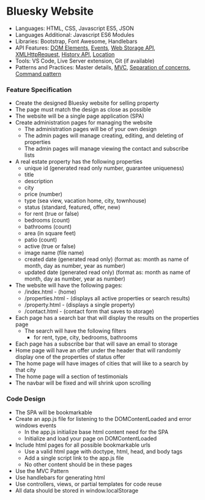 
# Bluesky Website

* Languages: HTML, CSS, Javascript ES5, JSON
* Languages Additional: Javascript ES6 Modules
* Libraries: Bootstrap, Font Awesome, Handlebars
* API Features: [DOM Elements](http://codebasecamp.org/docs/Javascript/developer.mozilla.org/en-US/docs/Web/API/Document_Object_Model.html), [Events](http://codebasecamp.org/docs/JavaScript/developer.mozilla.org/en-US/docs/Web/Events.html), [Web Storage API](http://codebasecamp.org/docs/javascript/developer.mozilla.org/en-US/docs/Web/API/Web_Storage_API.html), [XMLHttpRequest](http://codebasecamp.org/docs/javascript/developer.mozilla.org/en-US/docs/Web/API/XMLHttpRequest.html), [History API](http://codebasecamp.org/docs/javascript/developer.mozilla.org/en-US/docs/Web/API/History_API.html), [Location](http://codebasecamp.org/docs/javascript/developer.mozilla.org/en-US/docs/Web/API/Location.html)
* Tools: VS Code, Live Server extension, Git (if available)
* Patterns and Practices: Master details, [MVC](http://codebasecamp.org/wikipedia/model_view_controller.html), [Separation of concerns](http://codebasecamp.org/wikipedia/separation_of_concerns.html), [Command pattern](http://codebasecamp.org/wikipedia/command_pattern.html)

### Feature Specification

* Create the designed Bluesky website for selling property
* The page must match the design as close as possible
* The website will be a single page application (SPA)
* Create administration pages for managing the website
	* The administration pages will be of your own design
	* The admin pages will manage creating, editing, and deleting of properties
	* The admin pages will manage viewing the contact and subscribe lists
* A real estate property has the following properties
	* unique id (generated read only number, guarantee uniqueness)
	* title
	* description
	* city
	* price (number)
	* type (sea view, vacation home, city, townhouse)
	* status (standard, featured, offer, new)
	* for rent (true or false)
	* bedrooms (count)
	* bathrooms (count)
	* area (in square feet)
	* patio (count)
	* active (true or false)
	* image name (file name)
	* created date (generated read only) (format as: month as name of month, day as number, year as number)
	* updated date (generated read only) (format as: month as name of month, day as number, year as number)
* The website will have the following pages:
	* /index.html - (home)
	* /properties.html - (displays all active properties or search results)
	* /property.html - (displays a single property)
	* /contact.html - (contact form that saves to storage)
* Each page has a search bar that will display the results on the properties page
	* The search will have the following filters
		* for rent, type, city, bedrooms, bathrooms
* Each page has a subscribe bar that will save an email to storage
* Home page will have an offer under the header that will randomly display
	one of the properties of status offer
* The home page will have images of cities that will like to a search by that city
* The home page will a section of testimonials
* The navbar will be fixed and will shrink upon scrolling

### Code Design

* The SPA will be bookmarkable
* Create an app.js file for listening to the DOMContentLoaded and error windows events
	* In the app.js initialize base html content need for the SPA
	* Initialize and load your page on DOMContentLoaded
* Include html pages for all possible bookmarkable urls
	* Use a valid html page with doctype, html, head, and body tags
	* Add a single script link to the app.js file
	* No other content should be in these pages
* Use the MVC Pattern
* Use handlebars for generating html
* Use controllers, views, or partial templates for code reuse
* All data should be stored in window.localStorage